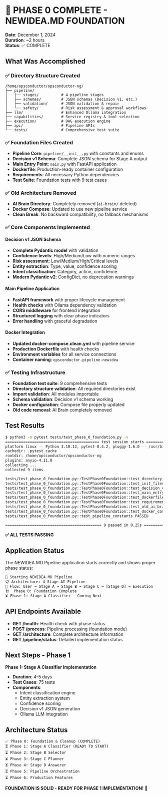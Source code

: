# 🎉 PHASE 0 COMPLETE - NEWIDEA.MD FOUNDATION

**Date**: December 1, 2024  
**Duration**: ~2 hours  
**Status**: ✅ COMPLETE

## What Was Accomplished

### ✅ Directory Structure Created
```
/home/opsconductor/opsconductor-ng/
├── pipeline/
│   ├── stages/          # 4 pipeline stages
│   ├── schemas/         # JSON schemas (Decision v1, etc.)
│   ├── validation/      # JSON validation & repair
│   └── safety/          # Risk assessment & approval workflows
├── llm/                 # Enhanced Ollama integration
├── capabilities/        # Service registry & tool selection
├── execution/           # DAG execution engine
├── api/                 # Pipeline APIs
└── tests/               # Comprehensive test suite
```

### ✅ Foundation Files Created
- **Pipeline Core**: `pipeline/__init__.py` with constants and enums
- **Decision v1 Schema**: Complete JSON schema for Stage A output
- **Main Entry Point**: `main.py` with FastAPI application
- **Dockerfile**: Production-ready container configuration
- **Requirements**: All necessary Python dependencies
- **Test Suite**: Foundation tests with 9 test cases

### ✅ Old Architecture Removed
- **AI Brain Directory**: Completely removed (`ai-brain/` deleted)
- **Docker Compose**: Updated to use new pipeline service
- **Clean Break**: No backward compatibility, no fallback mechanisms

### ✅ Core Components Implemented

#### Decision v1 JSON Schema
- **Complete Pydantic model** with validation
- **Confidence levels**: High/Medium/Low with numeric ranges
- **Risk assessment**: Low/Medium/High/Critical levels
- **Entity extraction**: Type, value, confidence scoring
- **Intent classification**: Category, action, confidence
- **Modern Pydantic v2**: ConfigDict, no deprecation warnings

#### Main Pipeline Application
- **FastAPI framework** with proper lifecycle management
- **Health checks** with Ollama dependency validation
- **CORS middleware** for frontend integration
- **Structured logging** with clear phase indicators
- **Error handling** with graceful degradation

#### Docker Integration
- **Updated docker-compose.clean.yml** with pipeline service
- **Production Dockerfile** with health checks
- **Environment variables** for all service connections
- **Container naming**: `opsconductor-pipeline-newidea`

### ✅ Testing Infrastructure
- **Foundation test suite**: 9 comprehensive tests
- **Directory structure validation**: All required directories exist
- **Import validation**: All modules importable
- **Schema validation**: Decision v1 schema working
- **Docker configuration**: Compose file properly updated
- **Old code removal**: AI Brain completely removed

## Test Results

```bash
$ python3 -m pytest tests/test_phase_0_foundation.py -v
========================================== test session starts ===========================================
platform linux -- Python 3.10.12, pytest-8.4.2, pluggy-1.6.0 -- /usr/bin/python3
cachedir: .pytest_cache
rootdir: /home/opsconductor/opsconductor-ng
plugins: anyio-4.11.0
collecting ... 
collected 9 items                                                                                        

tests/test_phase_0_foundation.py::TestPhase0Foundation::test_directory_structure_exists PASSED     [ 11%]
tests/test_phase_0_foundation.py::TestPhase0Foundation::test_init_files_exist PASSED               [ 22%]
tests/test_phase_0_foundation.py::TestPhase0Foundation::test_decision_v1_schema_exists PASSED      [ 33%]
tests/test_phase_0_foundation.py::TestPhase0Foundation::test_main_entry_point_exists PASSED        [ 44%]
tests/test_phase_0_foundation.py::TestPhase0Foundation::test_dockerfile_exists PASSED              [ 55%]
tests/test_phase_0_foundation.py::TestPhase0Foundation::test_requirements_exists PASSED            [ 66%]
tests/test_phase_0_foundation.py::TestPhase0Foundation::test_old_ai_brain_removed PASSED           [ 77%]
tests/test_phase_0_foundation.py::TestPhase0Foundation::test_docker_compose_updated PASSED         [ 88%]
tests/test_phase_0_foundation.py::test_pipeline_constants PASSED                                   [100%]

=========================================== 9 passed in 0.25s ======================================
```

**✅ ALL TESTS PASSING**

## Application Status

The NEWIDEA.MD Pipeline application starts correctly and shows proper phase status:

```bash
🚀 Starting NEWIDEA.MD Pipeline
📋 Architecture: 4-Stage AI Pipeline
🔗 Flow: User → Stage A → Stage B → Stage C → [Stage D] → Execution
🏗️  Phase 0: Foundation Complete
⏳ Phase 1: Stage A Classifier - Coming Next
```

## API Endpoints Available

- **GET /health**: Health check with phase status
- **POST /process**: Pipeline processing (foundation mode)
- **GET /architecture**: Complete architecture information
- **GET /pipeline/status**: Detailed implementation status

## Next Steps - Phase 1

**Phase 1: Stage A Classifier Implementation**
- **Duration**: 4-5 days
- **Test Cases**: 75 tests
- **Components**:
  - Intent classification engine
  - Entity extraction system
  - Confidence scoring
  - Decision v1 JSON generation
  - Ollama LLM integration

## Architecture Status

```
✅ Phase 0: Foundation & Cleanup (COMPLETE)
⏳ Phase 1: Stage A Classifier (READY TO START)
⏳ Phase 2: Stage B Selector
⏳ Phase 3: Stage C Planner  
⏳ Phase 4: Stage D Answerer
⏳ Phase 5: Pipeline Orchestration
⏳ Phase 6: Production Features
```

**FOUNDATION IS SOLID - READY FOR PHASE 1 IMPLEMENTATION!** 🚀